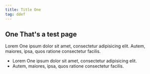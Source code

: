 ```yaml
---
title: Title One
tag: ddef
---
```


## One That's a test page

Lorem One ipsum dolor sit amet, consectetur adipisicing elit.
Autem, maiores, ipsa, quos ratione consectetur facilis.

* Lorem One ipsum dolor sit amet, consectetur adipisicing elit.
* Autem, maiores, ipsa, quos ratione consectetur facilis.
